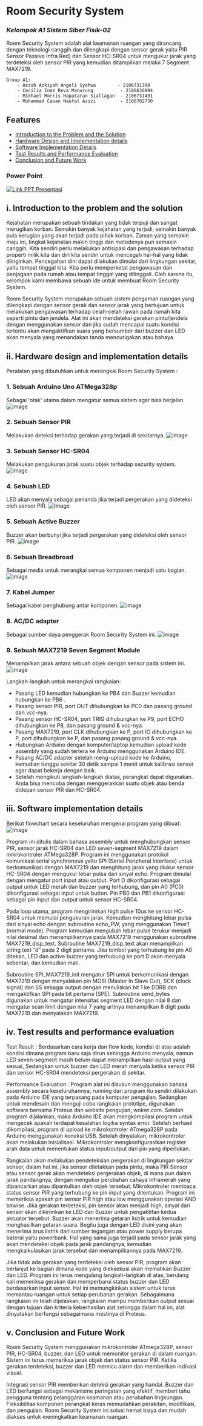 #   Room Security System
### _Kelompok A1 Sistem Siber Fisik-02_

Room Security System adalah alat keamanan ruangan yang dirancang dengan teknologi canggih dan dilengkapi dengan sensor gerak yaitu PIR Sensor Passive Infra Red) dan Sensor HC-SR04 untuk mengukur jarak yang terdeteksi oleh sensor PIR yang kemudian ditampilkan melalui 7 Segment MAX7219.

    Group A1:
        - Azzah Azkiyah Angeli Syahwa        - 2106731390
        - Cecilia Inez Reva Manurung          - 2106636994
        - Mikhael Morris Hapataran Siallagan  - 2106731491
        - Muhammad Cavan Naufal Azizi	      - 2106702730

## Features

-   [Introduction to the Problem and the Solution](#i-introduction-to-the-problem-and-the-solution)
-   [Hardware Design and Implementation details](#ii-hardware-design-and-implementationdetails)
-   [Software Implementation Details](#iii-software-implementation-details)
-   [Test Results and Performance Evaluation](#iv-test-results-and-performance-evaluation)
-   [Conclusion and Future Work](#v-conclusion-and-future-work)

### Power Point
[![Link PPT Presentasi](https://img.shields.io/badge/Canva-%2300C4CC.svg?&style=for-the-badge&logo=Canva&logoColor=white)](https://www.canva.com/design/DAFjEY1QDDg/U4UY0C1rjZZYeSnTJdugcg/edit?utm_content=DAFjEY1QDDg&utm_campaign=designshare&utm_medium=link2&utm_source=sharebutton)

## i. Introduction to the problem and the solution

Kejahatan merupakan sebuah tindakan yang tidak terpuji dan sangat merugikan korban. Semakin banyak kejahatan yang terjadi, semakin banyak pula kerugian yang akan terjadi pada pihak korban. Zaman yang semakin maju ini, tingkat kejahatan makin tinggi dan metodenya pun semakin canggih. Kita sendiri perlu melakukan antisipasi dan pengawasan terhadap properti milik kita dan diri kita sendiri untuk mencegah hal-hal yang tidak diinginkan. Pencegahan dini dapat dilakukan dimulai dari lingkungan sekitar, yaitu tempat tinggal kita. Kita perlu memperketat pengawasan dan penjagaan pada rumah atau tempat tinggal yang ditinggali. Oleh karena itu, kelompok kami membawa sebuah ide untuk membuat Room Security System.

Room Security System merupakan sebuah sistem pengaman ruangan yang dilengkapi dengan sensor gerak dan sensor jarak yang bertujuan untuk melakukan pengawasan terhadap celah-celah rawan pada rumah kita seperti pintu dan jendela. Alat ini akan mendeteksi gerakan pintu/jendela dengan menggunakan sensor dan jika sudah mencapai suatu kondisi tertentu akan mengaktifkan suara yang bersumber dari buzzer dan LED akan menyala yang menandakan tanda mencurigakan atau bahaya.

## ii. Hardware design and implementation details

Peralatan yang dibutuhkan untuk merangkai Room Security System :

### 1. Sebuah Arduino Uno ATMega328p
Sebagai 'otak' utama dalam mengatur semua sistem agar bisa berjalan.
![image](https://github.com/CavanNaufal/Proyek_Akhir_SSF_Kelompok_A1/assets/88528641/ce32f361-a6b4-462e-b747-a1c8d21ef533)
### 2. Sebuah Sensor PIR 
Melakukan deteksi terhadap gerakan yang terjadi di sekitarnya.
![image](https://github.com/CavanNaufal/Proyek_Akhir_SSF_Kelompok_A1/assets/88528641/6085556e-fc3d-44c2-9fb1-541dfaed6246)
### 3. Sebuah Sensor HC-SR04 
Melakukan pengukuran jarak suatu objek terhadap security system.
![image](https://github.com/CavanNaufal/Proyek_Akhir_SSF_Kelompok_A1/assets/88528641/d493151b-f1c0-47a1-9cfa-29d62ea6a766)
### 4. Sebuah LED 
LED akan menyala sebagai penanda jika terjadi pergerakan yang dideteksi oleh sensor PIR.
![image](https://github.com/CavanNaufal/Proyek_Akhir_SSF_Kelompok_A1/assets/88528641/d387d051-c28a-4151-aaf6-2a03720ba4dc)
### 5. Sebuah Active Buzzer 
Buzzer akan berbunyi jika terjadi pergerakan yang dideteksi oleh sensor PIR.
![image](https://github.com/CavanNaufal/Proyek_Akhir_SSF_Kelompok_A1/assets/88528641/562753bd-6897-4607-9b50-376bb8e9c91e)
### 6. Sebuah Breadbroad 
Sebagai media untuk merangkai semua komponen menjadi satu bagian.
![image](https://github.com/CavanNaufal/Proyek_Akhir_SSF_Kelompok_A1/assets/88528641/e9ec33f1-a42d-41da-830c-a364a45d7848)
### 7. Kabel Jumper 
Sebagai kabel penghubung antar komponen.
![image](https://github.com/CavanNaufal/Proyek_Akhir_SSF_Kelompok_A1/assets/88528641/d0c140e2-fbfd-41ee-92fa-2aad8a6b5a1d)
### 8. AC/DC adapter
Sebagai sumber daya penggerak Room Security System ini.
![image](https://github.com/CavanNaufal/Proyek_Akhir_SSF_Kelompok_A1/assets/88528641/59e42111-e145-4ec3-848f-a17ea8640343)
### 9. Sebuah MAX7219 Seven Segment Module 
Menampilkan jarak antara sebuah objek dengan sensor pada sistem ini.
![image](https://github.com/CavanNaufal/Proyek_Akhir_SSF_Kelompok_A1/assets/88528641/988cd661-6382-4bc8-b5c9-f74399981644)

Langkah-langkah untuk merangkai rangkaian:
- Pasang LED kemudian hubungkan ke PB4 dan Buzzer kemudian hubungkan ke PB6 .
- Pasang sensor PIR, port OUT dihubungkan ke PC0 dan pasang ground dan vcc-nya.
- Pasang sensor HC-SR04, port TRIG dihubungkan ke P9, port ECHO dihubungkan ke P8, dan pasang ground & vcc-nya.
- Pasang MAX7219, port CLK dihubungkan ke P, port IO dihubungkan ke P, port dihubungkan ke P, dan pasang pasang ground & vcc-nya.
- Hubungkan Arduino dengan komputer/laptop kemudian upload kode assembly yang sudah tertera ke Arduino menggunakan Arduino IDE.
- Pasang AC/DC adapter setelah meng-upload kode ke Arduino, kemudian tunggu sekitar 30 detik sampai 1 menit untuk kalibrasi sensor agar dapat bekerja dengan baik.
- Setelah mengikuti langkah-langkah diatas, perangkat dapat digunakan. Anda bisa mencoba dengan menggerakkan suatu objek atau benda didepan sensor PIR dan HC-SR04.

## iii. Software implementation details

Berikut flowchart secara keseluruhan mengenai program yang dibuat:
![image](https://github.com/CavanNaufal/Proyek_Akhir_SSF_Kelompok_A1/assets/88528641/936ac7e0-9c4b-4256-91d5-e9504ebbd30c)

Program ini ditulis dalam bahasa assembly untuk menghubungkan sensor PIR, sensor jarak HC-SR04 dan LED seven-segment MAX7219 dalam mikrokontroler ATMega328P. Program ini menggunakan protokol komunikasi serial synchronous yaitu SPI (Serial Peripheral Interface) untuk berkomunikasi dengan MAX7219 dan menghitung jarak yang diukur sensor HC-SR04 dengan mengukur lebar pulsa dari sinyal echo. Program dimulai dengan mengatur port input atau output. Port D dikonfigurasi sebagai output untuk LED merah dan buzzer yang terhubung, dan pin A0 (PC0) dikonfigurasi sebagai input untuk button. Pin PB0 dan PB1 dikonfigurasi sebagai pin input dan output untuk sensor HC-SR04. 

Pada loop utama, program mengirimkan high pulse 10us ke sensor HC-SR04 untuk memulai pengukuran jarak. Kemudian menghitung lebar pulsa dari sinyal echo dengan subroutine echo_PW, yang menggunakan Timer1 (normal mode). Program kemudian mengubah lebar pulse terukur menjadi nilai desimal dan menampilkannya pada MAX7219 menggunakan subroutine MAX7219_disp_text. Subroutine MAX7219_disp_text akan menampilkan string text “d” pada 2 digit pertama. Jika tombol yang terhubung ke pin A0 ditekan, LED dan active buzzer yang terhubung ke port D akan menyala sebentar, dan kemudian mati. 

Subroutine SPI_MAX7219_init mengatur SPI untuk berkomunikasi dengan MAX7219 dengan menyalakan pin MOSI (Master In Slave Out), SCK (clock signal) dan SS sebagai output dengan menuliskan bit 1 ke DDRB dan mengaktifkan SPI pada bit pertama (SPE). Subroutine send_bytes digunakan untuk mengatur intensitas segment LED dengan nilai 8 dan mengatur scan limit dengan nilai 7 yang artinya menampilkan 8 digit pada MAX7219 dan menyalakan MAX7219.


## iv. Test results and performance evaluation

Test Result :
Berdasarkan cara kerja dan flow kode, kondisi di atas adalah kondisi dimana program baru saja dirun sehingga Arduino menyala, namun LED seven-segment masih belum dapat menampilkan hasil output yang sesuai, Sedangkan untuk buzzer dan LED merah menyala ketika sensor PIR dan sensor HC-SR04 mendeteksi pergerakan di sekitar.

Performance Evaluation :
Program alat ini disusun menggunakan bahasa assembly secara keseluruhannya, running dari program itu sendiri dilakukan pada Arduino IDE yang terpasang pada komputer pengujian. Sedangkan untuk mendesain dan menguji coba rangkaian prototipe, digunakan software bernama Proteus dan website pengujian, wokwi.com. Setelah program dijalankan, maka Arduino IDE akan mengkompilasi program untuk mengecek apakah terdapat kesalahan logika syntax error. Setelah berhasil dikompilasi, program di upload ke mikrokontroler ATmega328P pada Arduino menggunakan koneksi USB. Setelah dinyalakan, mikrokontroler akan melakukan inisialisasi. Mikrokontroler mengkonfigurasikan register arah data untuk menentukan status input/output dari pin yang diperlukan.

Rangkaian akan melakukan pendeteksian pergerakan di lingkungan sekitar sensor, dalam hal ini, jika sensor diletakkan pada pintu, maka PIR Sensor atau sensor gerak akan mendeteksi pergerakan objek, di mana pun dalam jarak pandangnya, dengan mengukur perubahan cahaya inframerah yang dipancarkan atau dipantulkan oleh objek tersebut. Mikrokontroler membaca status sensor PIR yang terhubung ke pin input yang ditentukan. Program ini memeriksa apakah pin sensor PIR high atau low menggunakan operasi AND bitwise. Jika gerakan terdeteksi, pin sensor akan menjadi high, sinyal dari sensor akan dikirimkan ke LED dan Buzzer untuk pengaktifan kedua aktuator tersebut. Buzzer akan menerima getaran listrik untuk kemudian menghasilkan getaran suara. Begitu juga dengan LED disini yang akan menerima arus listrik dari sumber tegangan atau power supply berupa baterai yaitu powerbank. Hal yang sama juga terjadi pada sensor jarak yang akan mendeteksi objek pada jarak pandangnya, kemudian mengkalkulasikan jarak tersebut dan menampilkannya pada MAX7219.

Jika tidak ada gerakan yang terdeteksi oleh sensor PIR, program akan berlanjut ke bagian dimana kode yang dieksekusi akan mematikan Buzzer dan LED. Program ini terus mengulang langkah-langkah di atas, berulang kali memeriksa gerakan dan memperbarui status buzzer dan LED berdasarkan input sensor. Hal ini memungkinkan sistem untuk terus memantau ruangan untuk setiap perubahan gerakan. Sebagaimana rangkaian ini telah dijelaskan, rangkaian mampu memberikan output sesuai dengan tujuan dan kriteria keberhasilan alat sehingga dalam hal ini, alat dinyatakan berfungsi sebagaimana mestinya di Proteus.

## v. Conclusion and Future Work

Room Security System menggunakan mikrokontroler ATmega328P, sensor PIR, HC-SR04, buzzer, dan LED untuk memonitor gerakan di dalam ruangan. Sistem ini terus memeriksa jarak objek dan status sensor PIR. Ketika gerakan terdeteksi, buzzer dan LED memicu alarm dan memberikan indikasi visual. 

Integrasi sensor PIR memberikan deteksi gerakan yang handal. Buzzer dan LED berfungsi sebagai mekanisme peringatan yang efektif, memberi tahu pengguna tentang pelanggaran keamanan atau perubahan lingkungan. Fleksibilitas komponen perangkat keras memudahkan perakitan, modifikasi, dan pengujian. Room Security System ini solusi hemat biaya dan mudah diakses untuk meningkatkan keamanan ruangan.
